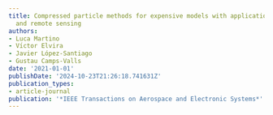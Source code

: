 ```yaml
---
title: Compressed particle methods for expensive models with application in astronomy
  and remote sensing
authors:
- Luca Martino
- Vı́ctor Elvira
- Javier López-Santiago
- Gustau Camps-Valls
date: '2021-01-01'
publishDate: '2024-10-23T21:26:18.741631Z'
publication_types:
- article-journal
publication: '*IEEE Transactions on Aerospace and Electronic Systems*'
---
```

